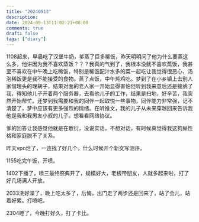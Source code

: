 ```yaml
---
title: "20240913"
description: 
date: 2024-09-13T11:02:21+08:00
comments: true
draft: false
tags: ["diary"]
---
```

1108起来，早晨吃了汉堡牛奶，爹蒸了巨多稀饭，昨天明明问了他为什么要蒸这么多，他讲因为我不喜欢蒸饭？？？我真的气到了，我根本没鱿不喜欢蒸饭，我甚至不喜欢在中午晚上吃稀饭，特别是稀饭配汁水多的菜一起吃让我觉得很恶心，汤泡稀饭更是我不能接受的食物。蒸了点饭，中午炖鸡吃。梦到了在小乡镇上去别人家借理头的理胡子，结果对面的老人家一开始显得害怕但听到我来意后还是接纳了我，得知他儿子开着两个服务器，去看他儿子的工作，结果是扫地，好辛苦，我突然开始帮忙。还梦到我需要和我的同伴一起取悦一些事物，同伴能力非常强，记不清楚了，梦中应该有更多强烈的情绪。在听推文，我的儿子从未来穿越回来告诉我他是我和我男友小叔的儿子。想看看网络协议。

爹的回答让我感觉他就是在敷衍，没说实话，不想对话，有时候真觉得我这狗屎性格和家庭脱不了关系。

昨天vpn烂了，一连找了好几个，什么时候开个新文写测评。

1155吃完午饭，开喷。

1402下播了，喷三最终祭典开了，规模好大，老板带朋友，人就多起来啦，打了好几场满人开放。

2033洗好澡了，晚上吃太多了，后悔，出门走了两步还是回来了，站了会儿，站着好累。打喷吧。

2304睡了，今晚打好久，打了卡比。
